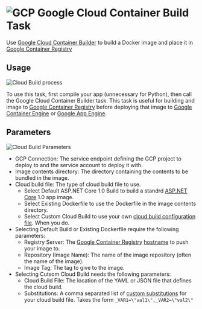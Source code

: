 ﻿# ![GCP][GCPLogo] Google Cloud Container Build Task

Use [Google Cloud Container Builder][GCB] to build a Docker image and place it in
[Google Container Registry][GCR]

## Usage
![Cloud Build process][Build]

To use this task, first compile your app (unnecessary for Python),
then call the Google Cloud Container Builder task. This task is useful for building
and image to [Google Container Registry][GCR] before deploying that image to
[Google Container Engine][GKE] or [Google App Engine][GAE].

## Parameters

![Cloud Build Parameters][GcbTaskParams]

 - GCP Connection: The service endpoint defining the GCP project to deploy to and
the service account to deploy it with.
 - Image contents directory: The directory containing the contents to be bundled in the image.
 - Cloud build file: The type of cloud build file to use.
   - Select Default ASP.NET Core 1.0 Build to build a standrd [ASP.NET Core][AspNetCore] 1.0 app image.
   - Select Existing Dockerfile to use the Dockerfile in the image contents directory.
   - Select Custom Cloud Build to use your own [cloud build configuration file][CloudBuildConfig]. When you do.
 - Selecting Default Build or Existing Dockerfile require the following parameters:
   - Registry Server: The [Google Container Registry][GCR] [hostname][GCRHosts] to push your image to.
   - Repository (Image Name): The name of the image repository (often the name of the image).
   - Image Tag: The tag to give to the image.
 - Selecting Cutsom Cloud Build needs the following parameters:
   - Cloud Build File: The location of the YAML or JSON file that defines the cloud build.
   - Substitutions: A comma separated list of [custom substitutions][Substitioutions] for your cloud build file. Takes the form `_VAR1=\"val1\",_VAR2=\"val2\"`



[GCPLogo]: ../images/cloud_64x64.png
[Build]: ../images/screenshots/dotnet-core-container-build-process.png
[GcbTaskParams]: ../images/screenshots/container-build-inputs.png
[AspNetCore]: https://www.asp.net/core
[GCB]: https://cloud.google.com/container-builder
[GCR]: https://cloud.google.com/container-registry
[GAE]: https://cloud.google.com/appengine
[GKE]: https://cloud.google.com/container-engine
[GCRHosts]: https://cloud.google.com/container-registry/docs/pushing#pushing_to_the_registry
[CloudBuildConfig]: https://cloud.google.com/container-builder/docs/config
[Substitioutions]: https://cloud.google.com/container-builder/docs/api/build-requests#substitutions
